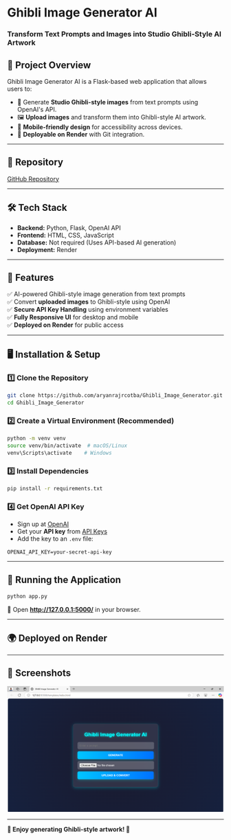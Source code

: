 # Ghibli Image Generator AI

### Transform Text Prompts and Images into Studio Ghibli-Style AI Artwork
  

## 📌 Project Overview
Ghibli Image Generator AI is a Flask-based web application that allows users to:
- 🎨 Generate **Studio Ghibli-style images** from text prompts using OpenAI's API.
- 🖼️ **Upload images** and transform them into Ghibli-style AI artwork.
- 📱 **Mobile-friendly design** for accessibility across devices.
- 🚀 **Deployable on Render** with Git integration.

---
## 🔗 Repository
[GitHub Repository](https://github.com/aryanrajrcotba/Ghibli_Image_Generator.git)

---
## 🛠️ Tech Stack
- **Backend:** Python, Flask, OpenAI API
- **Frontend:** HTML, CSS, JavaScript
- **Database:** Not required (Uses API-based AI generation)
- **Deployment:** Render

---
## 🚀 Features
✅ AI-powered Ghibli-style image generation from text prompts  
✅ Convert **uploaded images** to Ghibli-style using OpenAI  
✅ **Secure API Key Handling** using environment variables  
✅ **Fully Responsive UI** for desktop and mobile  
✅ **Deployed on Render** for public access  

---
## 🖥️ Installation & Setup
### 1️⃣ Clone the Repository
```sh
git clone https://github.com/aryanrajrcotba/Ghibli_Image_Generator.git
cd Ghibli_Image_Generator
```

### 2️⃣ Create a Virtual Environment (Recommended)
```sh
python -m venv venv
source venv/bin/activate  # macOS/Linux
venv\Scripts\activate    # Windows
```

### 3️⃣ Install Dependencies
```sh
pip install -r requirements.txt
```

### 4️⃣ Get OpenAI API Key
- Sign up at [OpenAI](https://platform.openai.com/signup/)
- Get your **API key** from [API Keys](https://platform.openai.com/account/api-keys)
- Add the key to an `.env` file:

```env
OPENAI_API_KEY=your-secret-api-key
```

---
## 🎯 Running the Application
```sh
python app.py
```
📌 Open **http://127.0.0.1:5000/** in your browser.

---
## 🌍 Deployed on Render


---
## 📸 Screenshots
 ![alt text](/Project_Screenshots/Img0.png) 

---
**🔹 Enjoy generating Ghibli-style artwork! 🚀**

